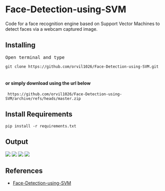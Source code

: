 # Face-Detection-using-SVM
Code for a face recognition engine based on Support Vector Machines to detect faces via a webcam captured image. 

<h2>Installing</h2>
<pre>Open terminal and type</pre>
<code>git clone https://github.com/orvil1026/Face-Detection-using-SVM.git </code><br><br>

<h4>or simply download using the url below</h4>
<code> https://github.com/orvil1026/Face-Detection-using-SVM/archive/refs/heads/master.zip </code><br>

<h2> Install Requirements </h2>
<code>pip install -r requirements.txt</code>


<h2>Output</h2>

![](screenshots/1.png)
![](screenshots/2.png)
![](screenshots/3.png)
![](screenshots/4.png)

## References
- [Face-Detection-using-SVM](https://github.com/siddarthsaxena27/Face-Detection-using-SVM)

